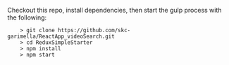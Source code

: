 


Checkout this repo, install dependencies, then start the gulp process with the following:

```
	> git clone https://github.com/skc-garimella/ReactApp_videoSearch.git
	> cd ReduxSimpleStarter
	> npm install
	> npm start
```

